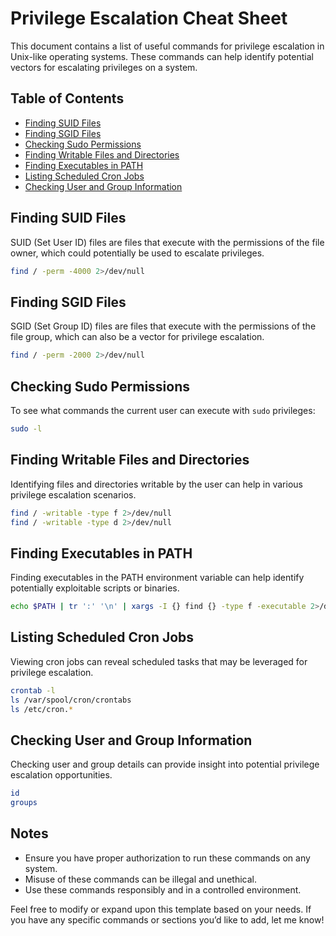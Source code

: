 # Privilege Escalation Cheat Sheet

This document contains a list of useful commands for privilege escalation in Unix-like operating systems. These commands can help identify potential vectors for escalating privileges on a system.

## Table of Contents

- [Finding SUID Files](#finding-suid-files)
- [Finding SGID Files](#finding-sgid-files)
- [Checking Sudo Permissions](#checking-sudo-permissions)
- [Finding Writable Files and Directories](#finding-writable-files-and-directories)
- [Finding Executables in PATH](#finding-executables-in-path)
- [Listing Scheduled Cron Jobs](#listing-scheduled-cron-jobs)
- [Checking User and Group Information](#checking-user-and-group-information)

## Finding SUID Files

SUID (Set User ID) files are files that execute with the permissions of the file owner, which could potentially be used to escalate privileges.

```bash
find / -perm -4000 2>/dev/null
```

## Finding SGID Files

SGID (Set Group ID) files are files that execute with the permissions of the file group, which can also be a vector for privilege escalation.

```bash
find / -perm -2000 2>/dev/null
```

## Checking Sudo Permissions

To see what commands the current user can execute with `sudo` privileges:

```bash
sudo -l
```

## Finding Writable Files and Directories

Identifying files and directories writable by the user can help in various privilege escalation scenarios.

```bash
find / -writable -type f 2>/dev/null
find / -writable -type d 2>/dev/null
```

## Finding Executables in PATH

Finding executables in the PATH environment variable can help identify potentially exploitable scripts or binaries.

```bash
echo $PATH | tr ':' '\n' | xargs -I {} find {} -type f -executable 2>/dev/null
```

## Listing Scheduled Cron Jobs

Viewing cron jobs can reveal scheduled tasks that may be leveraged for privilege escalation.

```bash
crontab -l
ls /var/spool/cron/crontabs
ls /etc/cron.*
```

## Checking User and Group Information

Checking user and group details can provide insight into potential privilege escalation opportunities.

```bash
id
groups
```

## Notes

- Ensure you have proper authorization to run these commands on any system.
- Misuse of these commands can be illegal and unethical.
- Use these commands responsibly and in a controlled environment.

Feel free to modify or expand upon this template based on your needs. If you have any specific commands or sections you’d like to add, let me know!

